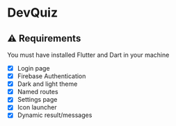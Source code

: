 # DevQuiz

## ⚠️ Requirements

You must have installed Flutter and Dart in your machine

- [x] Login page
- [x] Firebase Authentication
- [x] Dark and light theme
- [x] Named routes
- [x] Settings page
- [x] Icon launcher
- [x] Dynamic result/messages
